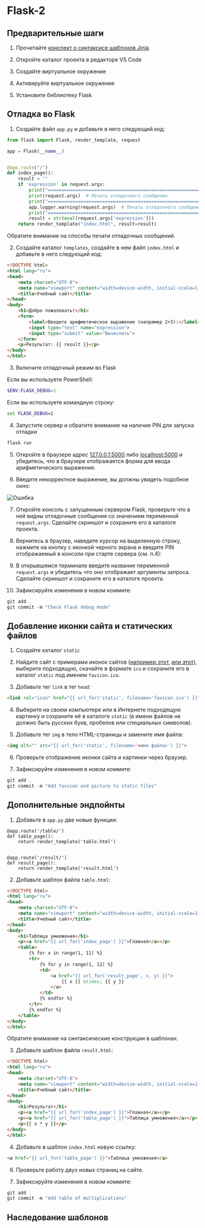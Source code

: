# Flask-2

## Предварительные шаги

1. Прочитайте [конспект о синтаксисе шаблонов Jinja](./jinja.md)

2. Откройте каталог проекта в редакторе VS Code

3. Создайте виртуальное окружение

4. Активируйте виртуальное окружение

5. Установите библиотеку Flask

## Отладка во Flask

1. Создайте файл `app.py` и добавьте в него следующий код:
```python
from flask import Flask, render_template, request

app = Flask(__name__)


@app.route("/")
def index_page():
    result = ""
    if 'expression' in request.args:
        print("================================================================================")
        print(request.args)  # Печать отладочного сообщения
        print("================================================================================")
        app.logger.warning(request.args)  # Печать отладочного сообщения
        print("================================================================================")
        result = str(eval(request.args['expression']))
    return render_template("index.html", result=result)
```

Обратите внимание на способы печати отладочных сообщений.

2. Создайте каталог `templates`, создайте в нем файл `index.html` и добавьте в него следующий код:

```html
<!DOCTYPE html>
<html lang="ru">
<head>
    <meta charset="UTF-8">
    <meta name="viewport" content="width=device-width, initial-scale=1.0">
    <title>Учебный сайт</title>
</head>
<body>
    <h1>Добро пожаловать!</h1>
    <form>
        <label>Введите арифметическое выражение (например 2+3):</label>
        <input type="text" name="expression">
        <input type="submit" value="Вычислить">
    </form>
    <p>Результат: {{ result }}</p>
</body>
</html>
```

3. Включите отладочный режим во Flask

Если вы используете PowerShell:
```powershell
$ENV:FLASK_DEBUG=1
```

Если вы используете командную строку:
```cmd
set FLASK_DEBUG=1
```

4. Запустите сервер и обратите внимание на наличие PIN для запуска отладки

```powershell
flask run
```

5. Откройте в браузере адрес [127.0.0.1:5000](http://127.0.0.1:5000) либо [localhost:5000](http://localhost:5000) и убедитесь, что в браузере отображается форма для ввода арифметического выражения.

6. Введите некорректное выражение, вы должны увидеть подобное окно:

![Ошибка](img/error.png)

7. Откройте консоль с запущенным сервером Flask, проверьте что в ней видны отладочные сообщения со значением переменной `request.args`. Сделайте скриншот и сохраните его в каталоге проекта.

8. Вернитесь в браузер, наведите курсор на выделенную строку, нажмите на кнопку с иконкой черного экрана и введите PIN отображаемый в консоли при старте сервера (см. п.4):

9. В открывшемся терминале введите название переменной `request.args` и убедитесь что оно отображает аргументы запроса. Сделайте скриншот и сохраните его в каталоге проекта.

10. Зафиксируйте изменения в новом коммите:

```powershell
git add .
git commit -m "Check Flask debug mode"
```

## Добавление иконки сайта и статических файлов

1. Создайте каталог `static`

2. Найдите сайт с примерами иконок сайтов ([например этот](https://icons8.com/icons/set/favicon-ico), [или этот](https://www.iconfinder.com/search?price=free&license=gte__1)), выберите подходящую, скачайте в формате `ico` и сохраните его в каталог `static` под именем `favicon.ico`.

3. Добавьте тег `link` в тег `head`:

```html
<link rel="icon" href="{{ url_for('static', filename='favicon.ico') }}">
```

4. Выберите на своем компьютере или в Интернете подходящую картинку и сохраните её в каталоге `static` (в имени файлов не должно быть русских букв, пробелов или специальных символов).

5. Добавьте тег `img` в тело HTML-страницы и замените имя файла:

```html
<img alt="" src="{{ url_for('static', filename='<имя файла>') }}">
```

6. Проверьте отображение иконки сайта и картинки через браузер.

7. Зафиксируйте изменения в новом коммите:

```powershell
git add .
git commit -m "Add favicon and picture to static files"
```

## Дополнительные эндпойнты

1. Добавьте в `app.py` две новые функции:

```
@app.route('/table/')
def table_page():
    return render_template('table.html')


@app.route('/result/')
def result_page():
    return render_template('result.html')
```

2. Добавьте шаблон файла `table.html`:

```html
<!DOCTYPE html>
<html lang="ru">
<head>
    <meta charset="UTF-8">
    <meta name="viewport" content="width=device-width, initial-scale=1.0">
    <title>Учебный сайт</title>
</head>
<body>
    <h1>Таблица умножения</h1>
    <p><a href="{{ url_for('index_page') }}">Главная</a></p>
    <table>
        {% for x in range(1, 11) %}
        <tr>
            {% for y in range(1, 11) %}
            <td>
                <a href="{{ url_for('result_page', x, y) }}">
                    {{ x }} &times; {{ y }}
                </a>
            </td>
            {% endfor %}
        </tr>
        {% endfor %}
    </table>
</body>
</html>
```

Обратите внимание на синтаксические конструкции в шаблонах.

3. Добавьте шаблон файла `result.html`:

```html
<!DOCTYPE html>
<html lang="ru">
<head>
    <meta charset="UTF-8">
    <meta name="viewport" content="width=device-width, initial-scale=1.0">
    <title>Учебный сайт</title>
</head>
<body>
    <h1>Результат</h1>
    <p><a href="{{ url_for('index_page') }}">Главная</a></p>
    <p><a href="{{ url_for('table_page') }}">Таблица умножения</a></p>
    <p>{{ x * y }}</p>
</body>
</html>
```

4. Добавьте в шаблон `index.html` новую ссылку:

```html
<a href="{{ url_for('table_page') }}">Таблица умножения</a>
```

6. Проверьте работу двух новых страниц на сайте.

7. Зафиксируйте изменения в новом коммите:

```powershell
git add .
git commit -m "Add table of multiplications"
```

## Наследование шаблонов
